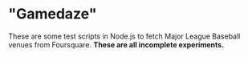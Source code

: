 # "Gamedaze"

These are some test scripts in Node.js to fetch Major League Baseball venues from Foursquare. **These are all incomplete experiments.**